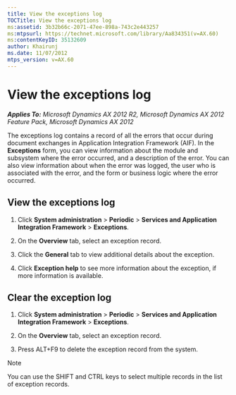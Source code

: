 ```yaml
---
title: View the exceptions log
TOCTitle: View the exceptions log
ms:assetid: 3b32b66c-2071-47ee-898a-743c2e443257
ms:mtpsurl: https://technet.microsoft.com/library/Aa834351(v=AX.60)
ms:contentKeyID: 35132609
author: Khairunj
ms.date: 11/07/2012
mtps_version: v=AX.60
---
```


# View the exceptions log 


_**Applies To:** Microsoft Dynamics AX 2012 R2, Microsoft Dynamics AX 2012 Feature Pack, Microsoft Dynamics AX 2012_

The exceptions log contains a record of all the errors that occur during document exchanges in Application Integration Framework (AIF). In the **Exceptions** form, you can view information about the module and subsystem where the error occurred, and a description of the error. You can also view information about when the error was logged, the user who is associated with the error, and the form or business logic where the error occurred.

## View the exceptions log

1.  Click **System administration** \> **Periodic** \> **Services and Application Integration Framework** \> **Exceptions**.

2.  On the **Overview** tab, select an exception record.

3.  Click the **General** tab to view additional details about the exception.

4.  Click **Exception help** to see more information about the exception, if more information is available.

## Clear the exception log

1.  Click **System administration** \> **Periodic** \> **Services and Application Integration Framework** \> **Exceptions**.

2.  On the **Overview** tab, select an exception record.

3.  Press ALT+F9 to delete the exception record from the system.


> [!NOTE]
> <P>You can use the SHIFT and CTRL keys to select multiple records in the list of exception records.</P>


